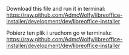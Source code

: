 Download this file and run it in terminal: https://raw.github.com/AdmcWolfy/libreoffice-installer/development/dev/libreoffice-installer

Pobierz ten plik i uruchom go w terminalu: https://raw.github.com/AdmcWolfy/libreoffice-installer/development/dev/libreoffice-installer